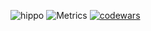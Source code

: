 ![hippo](https://d14wqgquvu61po.cloudfront.net/i8vzr4%2Fpreview%2F53970619%2Fmain_large.gif?response-content-disposition=inline%3Bfilename%3D%22main_large.gif%22%3B&response-content-type=image%2Fgif&Expires=1698340370&Signature=gVzxUBZ8uLN8bbf-fLy77YuqBGFjEQMmZIPDKhqtB7bhm6tgVVnwFM8LqFKgmZ-SKPyvoBezqYU-RWXJ4aFNQiGGWziIR3M~tdHL04u0bVnf1ArYmsmfGn0GL4-kjrDbfXa9mgYJ2hNSRku6bJxYW~lgT9MFQYpF2TrDzGtTm~fOjnL9qXgMetwchfmrT0~OCgWHYsvRTngzL9ETrPo7q3Pmqf0bd8qw1dRFKUqdsHBxvKuodmVOMmzkv8e4PN27-8GRO4nhtC0DP3nABZu4ib7nLwXxJe4X4NbZI~TH6nOJ7V6k~KpJWVaQikNyVGsm-NaRUf~Xfa8syq0vfuKOdA__&Key-Pair-Id=APKAJT5WQLLEOADKLHBQ)
![Metrics](https://metrics.lecoq.io/KegsZooL?template=classic&people=1&isocalendar=1&habits=1&languages=1&lines=1&leetcode=1&discussions=1&followup=1&base=header%2C%20activity%2C%20community%2C%20repositories%2C%20metadata&base.indepth=false&base.hireable=false&base.skip=false&isocalendar=false&isocalendar.duration=half-year&languages=false&languages.limit=8&languages.threshold=0%25&languages.other=false&languages.colors=github&languages.sections=most-used&languages.indepth=false&languages.analysis.timeout=15&languages.analysis.timeout.repositories=7.5&languages.categories=markup%2C%20programming&languages.recent.categories=markup%2C%20programming&languages.recent.load=300&languages.recent.days=14&lines=false&lines.sections=base&lines.repositories.limit=4&lines.history.limit=1&lines.delay=0&habits=false&habits.from=200&habits.days=14&habits.facts=true&habits.charts=false&habits.charts.type=classic&habits.trim=false&habits.languages.limit=8&habits.languages.threshold=0%25&followup=false&followup.sections=repositories&followup.indepth=false&followup.archived=true&people=false&people.limit=24&people.identicons=false&people.identicons.hide=false&people.size=28&people.types=followers%2C%20following&people.shuffle=false&discussions=false&discussions.categories=true&discussions.categories.limit=0&leetcode=false&leetcode.user=KegsZool&leetcode.sections=solved&leetcode.limit.skills=10&leetcode.limit.recent=2&config.timezone=Europe%2FMoscow)
[![codewars](https://www.codewars.com/users/KegsZool/badges/large)](https://www.codewars.com/users/KegsZool)
